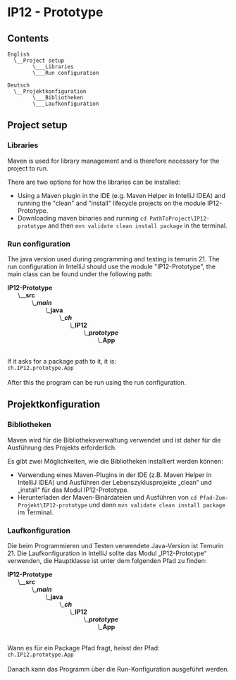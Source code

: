 # IP12 - Prototype

## Contents

    English
      \__Project setup
            \___Libraries
            \___Run configuration

    Deutsch
      \__Projektkonfiguration
            \___Bibliotheken
            \___Laufkonfiguration

## Project setup
### Libraries
Maven is used for library management and is therefore necessary for the project to run.

There are two options for how the libraries can be installed:
* Using a Maven plugin in the IDE (e.g. Maven Helper in IntelliJ IDEA) and running the "clean" and "install" lifecycle projects on the module IP12-Prototype.
* Downloading maven binaries and running ```cd PathToProject\IP12-prototype``` and then ```mvn validate clean install package``` in the terminal.

### Run configuration
The java version used during programming and testing is temurin 21.
The run configuration in IntelliJ should use the module "IP12-Prototype", the main class can be found under the following path:

**IP12-Prototype**<br>
&nbsp; &nbsp; &nbsp;
\\__**src**
<br> &nbsp; &nbsp; &nbsp; &nbsp; &nbsp; &nbsp; &nbsp;
\\\__**main**
<br> &nbsp; &nbsp; &nbsp; &nbsp; &nbsp; &nbsp; &nbsp; &nbsp; &nbsp; &nbsp; &nbsp;
\\\__**java**
<br> &nbsp; &nbsp; &nbsp; &nbsp; &nbsp; &nbsp; &nbsp; &nbsp; &nbsp; &nbsp; &nbsp; &nbsp; &nbsp; &nbsp; &nbsp;
\\\__**ch**
<br> &nbsp; &nbsp; &nbsp; &nbsp; &nbsp; &nbsp; &nbsp; &nbsp; &nbsp; &nbsp; &nbsp; &nbsp; &nbsp; &nbsp; &nbsp; &nbsp; &nbsp; &nbsp;
\\\__**IP12**
<br> &nbsp; &nbsp; &nbsp; &nbsp; &nbsp; &nbsp; &nbsp; &nbsp; &nbsp; &nbsp; &nbsp; &nbsp; &nbsp; &nbsp; &nbsp; &nbsp; &nbsp; &nbsp; &nbsp; &nbsp; &nbsp; &nbsp;
\\\__**prototype**
<br> &nbsp; &nbsp; &nbsp; &nbsp; &nbsp; &nbsp; &nbsp; &nbsp; &nbsp; &nbsp; &nbsp; &nbsp; &nbsp; &nbsp; &nbsp; &nbsp; &nbsp; &nbsp; &nbsp; &nbsp; &nbsp; &nbsp; &nbsp; &nbsp; &nbsp; &nbsp;
\\\__**App**

&nbsp;<br>
If it asks for a package path to it, it is:<br>
```ch.IP12.prototype.App```<br><br>
After this the program can be run using the run configuration.
<br>
## Projektkonfiguration
### Bibliotheken
Maven wird für die Bibliotheksverwaltung verwendet und ist daher für die Ausführung des Projekts erforderlich.

Es gibt zwei Möglichkeiten, wie die Bibliotheken installiert werden können:
* Verwendung eines Maven-Plugins in der IDE (z.B. Maven Helper in IntelliJ IDEA) und Ausführen der Lebenszyklusprojekte „clean“ und „install“ für das Modul IP12-Prototype.
* Herunterladen der Maven-Binärdateien und Ausführen von ```cd Pfad-Zum-Projekt\IP12-prototype``` und dann ```mvn validate clean install package``` im Terminal.

### Laufkonfiguration
Die beim Programmieren und Testen verwendete Java-Version ist Temurin 21.
Die Laufkonfiguration in IntelliJ sollte das Modul „IP12-Prototype“ verwenden, die Hauptklasse ist unter dem folgenden Pfad zu finden:

**IP12-Prototype**<br>
&nbsp; &nbsp; &nbsp;
\\__**src**
<br> &nbsp; &nbsp; &nbsp; &nbsp; &nbsp; &nbsp; &nbsp;
\\\__**main**
<br> &nbsp; &nbsp; &nbsp; &nbsp; &nbsp; &nbsp; &nbsp; &nbsp; &nbsp; &nbsp; &nbsp;
\\\__**java**
<br> &nbsp; &nbsp; &nbsp; &nbsp; &nbsp; &nbsp; &nbsp; &nbsp; &nbsp; &nbsp; &nbsp; &nbsp; &nbsp; &nbsp; &nbsp;
\\\__**ch**
<br> &nbsp; &nbsp; &nbsp; &nbsp; &nbsp; &nbsp; &nbsp; &nbsp; &nbsp; &nbsp; &nbsp; &nbsp; &nbsp; &nbsp; &nbsp; &nbsp; &nbsp; &nbsp;
\\\__**IP12**
<br> &nbsp; &nbsp; &nbsp; &nbsp; &nbsp; &nbsp; &nbsp; &nbsp; &nbsp; &nbsp; &nbsp; &nbsp; &nbsp; &nbsp; &nbsp; &nbsp; &nbsp; &nbsp; &nbsp; &nbsp; &nbsp; &nbsp;
\\\__**prototype**
<br> &nbsp; &nbsp; &nbsp; &nbsp; &nbsp; &nbsp; &nbsp; &nbsp; &nbsp; &nbsp; &nbsp; &nbsp; &nbsp; &nbsp; &nbsp; &nbsp; &nbsp; &nbsp; &nbsp; &nbsp; &nbsp; &nbsp; &nbsp; &nbsp; &nbsp; &nbsp;
\\\__**App**

&nbsp;<br>
Wann es für ein Package Pfad fragt, heisst der Pfad:<br>
```ch.IP12.prototype.App```<br><br>
Danach kann das Programm über die Run-Konfiguration ausgeführt werden.